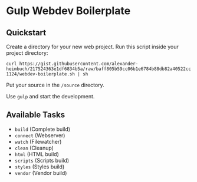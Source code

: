 # Gulp Webdev Boilerplate

## Quickstart

Create a directory for your new web project. Run this script inside your project directory:

```curl https://gist.githubusercontent.com/alexander-heimbuch/217524363e1df6834b5a/raw/baff805b59cc06b1e6784b88db82a40522cc1124/webdev-boilerplate.sh | sh```

Put your source in the ``/source`` directory.

Use ``gulp`` and start the development.

## Available Tasks

* ``build`` (Complete build)
* ``connect`` (Webserver)
* ``watch`` (Filewatcher)
* ``clean`` (Cleanup)
* ``html`` (HTML build)
* ``scripts`` (Scripts build)
* ``styles`` (Styles build)
* ``vendor`` (Vendor build)

